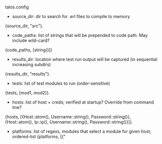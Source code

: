 

talos.config

* source_dir: dir to search for .erl files to compile to memory

{source_dir, "src"}.

* code_paths: list of strings that will be prepended to code path. May include wild-card?

{code_paths, [string()]}

* results_dir: location where test run output will be captured (in sequential increasing subdirs)

{results_dir, "results"}.

* tests: list of test modules to run (order-sensitive)

{tests, [mod1, mod2]}.

* hosts: list of host + creds; verified at startup? Override from command line?

{hosts, [{Host::atom(), Username::string(), Password::string()},
         {Host::atom(), Ip::ip(), Username::string(), Password::string()}]}.

* platforms: list of regexs, modules that select a module for given host; ordered-list
{platforms, [{"